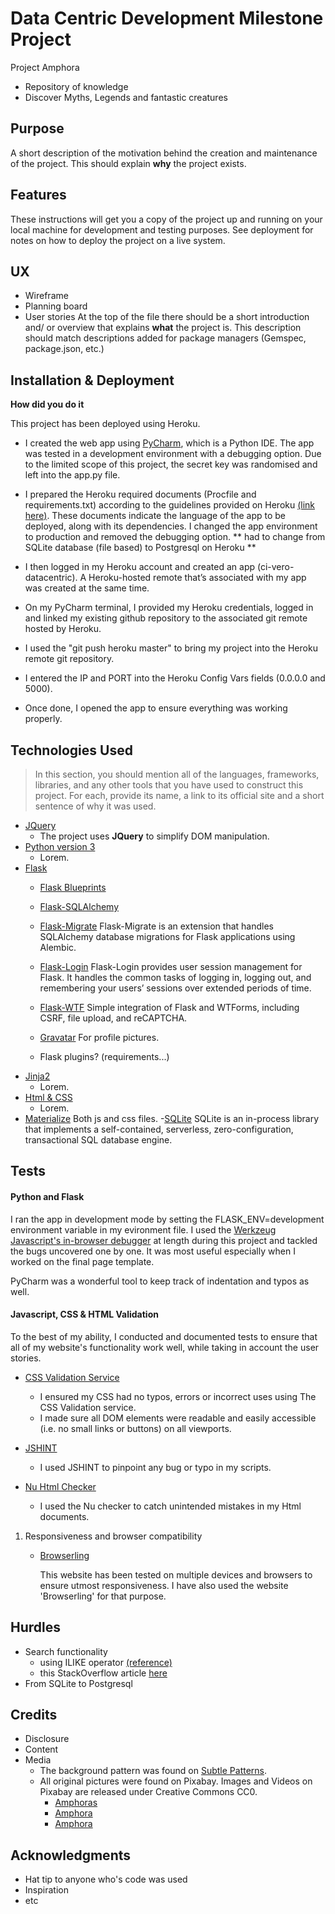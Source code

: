 # Data Centric Development Milestone Project

Project Amphora
- Repository of knowledge
- Discover Myths, Legends and fantastic creatures

## Purpose
A short description of the motivation behind the creation and maintenance of the project. This should explain **why** the project exists.
## Features
These instructions will get you a copy of the project up and running on your local machine for development and testing purposes. See deployment for notes on how to deploy the project on a live system.

## UX
- Wireframe
- Planning board
- User stories
At the top of the file there should be a short introduction and/ or overview that explains **what** the project is. This description should match descriptions added for package managers (Gemspec, package.json, etc.)

## Installation & Deployment
**How did you do it**

This project has been deployed using Heroku.

- I created the web app using [PyCharm](https://www.jetbrains.com/pycharm/), which is a Python IDE. The app was tested in a development environment with a debugging option.
Due to the limited scope of this project, the secret key was randomised and left into the app.py file.

- I prepared the Heroku required documents (Procfile and requirements.txt) according to the guidelines provided on Heroku [(link here)](https://devcenter.heroku.com/articles/deploying-python).
These documents indicate the language of the app to be deployed, along with its dependencies. I changed the app environment to production and removed the debugging option.
** had to change from SQLite database (file based) to Postgresql on Heroku **
- I then logged in my Heroku account and created an app (ci-vero-datacentric). A Heroku-hosted remote that’s associated with my app was created at the same time.
- On my PyCharm terminal, I provided my Heroku credentials, logged in and linked my existing github repository to the associated git remote hosted by Heroku.
- I used the "git push heroku master" to bring my project into the Heroku remote git repository.
- I entered the IP and PORT into the Heroku Config Vars fields (0.0.0.0 and 5000).
- Once done, I opened the app to ensure everything was working properly.


## Technologies Used
> In this section, you should mention all of the languages, frameworks, libraries, and any other tools that you have used to construct this project. For each, provide its name, a link to its official site and a short sentence of why it was used.
- [JQuery](https://jquery.com)
    - The project uses **JQuery** to simplify DOM manipulation.
- [Python version 3]()
    - Lorem.
- [Flask]()
    - [Flask Blueprints](http://flask.pocoo.org/docs/1.0/blueprints/)
    - [Flask-SQLAlchemy ](http://flask-sqlalchemy.pocoo.org)
    - [Flask-Migrate](https://flask-migrate.readthedocs.io/en/latest/) Flask-Migrate is an extension that handles SQLAlchemy database migrations for Flask applications using Alembic. 
    - [Flask-Login](https://flask-login.readthedocs.io/en/latest/) Flask-Login provides user session management for Flask. It handles the common tasks of logging in, logging out, and remembering your users’ sessions over extended periods of time.     
    - [Flask-WTF](https://flask-wtf.readthedocs.io/en/stable/) Simple integration of Flask and WTForms, including CSRF, file upload, and reCAPTCHA.
    - [Gravatar](https://en.gravatar.com/site/implement/images) For profile pictures.

    - Flask plugins? (requirements...)
- [Jinja2]()
    - Lorem.
- [Html & CSS]()
    - Lorem.
- [Materialize](https://materializecss.com/)
Both js and css files.
-[SQLite](https://sqlite.org/) SQLite is an in-process library that implements a self-contained, serverless, zero-configuration, transactional SQL database engine.
## Tests
#### Python and Flask
   I ran the app in development mode by setting the FLASK_ENV=development environment variable in my evironment file.
   I used the [Werkzeug Javascript's in-browser debugger](http://werkzeug.pocoo.org/) at length during this project and tackled the bugs uncovered one by one.
   It was most useful especially when I worked on the final page template.
   
   PyCharm was a wonderful tool to keep track of indentation and typos as well.

#### Javascript, CSS & HTML Validation

To the best of my ability, I conducted and documented tests to ensure that all of my website's functionality work well, while taking in account the user stories.

- [CSS Validation Service](http://jigsaw.w3.org/css-validator/)

    - I ensured my CSS had no typos, errors or incorrect uses using The CSS Validation service.
    - I made sure all DOM elements were readable and easily accessible (i.e. no small links or buttons) on all viewports.

- [JSHINT](https://jshint.com/about/)
    
    - I used JSHINT to pinpoint any bug or typo in my scripts.

- [Nu Html Checker](https://validator.w3.org/nu/about.html)

    - I used the Nu checker to catch unintended mistakes in my Html documents.      


1. Responsiveness and browser compatibility

    - [Browserling](www.browserling.com/)
    
        This website has been tested on multiple devices and browsers to ensure utmost responsiveness.
        I have also used the website 'Browserling' for that purpose.
    
## Hurdles
- Search functionality
    - using ILIKE operator [(reference)](https://docs.sqlalchemy.org/en/latest/orm/internals.html?highlight=ilike#sqlalchemy.orm.attributes.QueryableAttribute.ilike)
    - this StackOverflow article [here](https://stackoverflow.com/questions/20336665/lower-like-vs-ilike?noredirect=1&lq=1)
- From SQLite to Postgresql


## Credits

- Disclosure
- Content
- Media
    - The background pattern was found on [Subtle Patterns](https://www.toptal.com/designers/subtlepatterns/).
    - All original pictures were found on Pixabay. Images and Videos on Pixabay are released under Creative Commons CC0.
        - [Amphoras](https://pixabay.com/en/amphora-historically-jugs-3700525/)
        - [Amphora](https://pixabay.com/en/amphora-poppy-still-life-2780802/)
        - [Amphora](https://pixabay.com/en/greece-santorini-amphora-2116470/)

## Acknowledgments
* Hat tip to anyone who's code was used
* Inspiration
* etc
